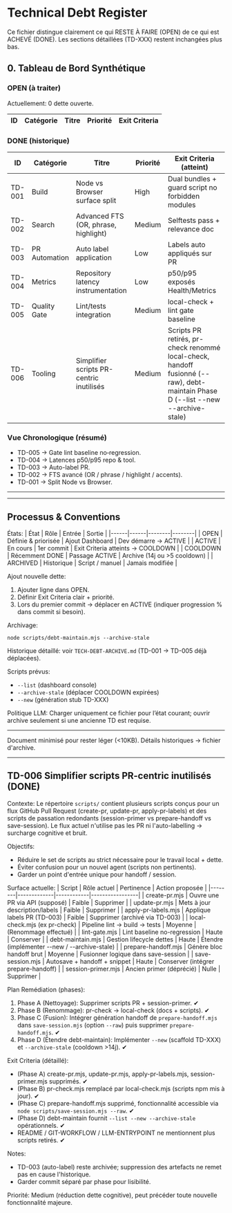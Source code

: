 # Technical Debt Register

Ce fichier distingue clairement ce qui RESTE À FAIRE (OPEN) de ce qui est ACHEVÉ (DONE). Les sections détaillées (TD-XXX) restent inchangées plus bas.

## 0. Tableau de Bord Synthétique

### OPEN (à traiter)
Actuellement: 0 dette ouverte.

| ID | Catégorie | Titre | Priorité | Exit Criteria |
|----|-----------|-------|----------|---------------|

### DONE (historique)
| ID | Catégorie | Titre | Priorité | Exit Criteria (atteint) |
|----|-----------|-------|----------|-------------------------|
| TD-001 | Build | Node vs Browser surface split | High | Dual bundles + guard script no forbidden modules |
| TD-002 | Search | Advanced FTS (OR, phrase, highlight) | Medium | Selftests pass + relevance doc |
| TD-003 | PR Automation | Auto label application | Low | Labels auto appliqués sur PR |
| TD-004 | Metrics | Repository latency instrumentation | Low | p50/p95 exposés Health/Metrics |
| TD-005 | Quality Gate | Lint/tests integration | Medium | local-check + lint gate baseline |
| TD-006 | Tooling | Simplifier scripts PR-centric inutilisés | Medium | Scripts PR retirés, pr-check renommé local-check, handoff fusionné (--raw), debt-maintain Phase D (--list --new --archive-stale) |

### Vue Chronologique (résumé)
- TD-005 → Gate lint baseline no‑regression.
- TD-004 → Latences p50/p95 repo & tool.
- TD-003 → Auto-label PR.
- TD-002 → FTS avancé (OR / phrase / highlight / accents).
- TD-001 → Split Node vs Browser.

---

---
## Processus & Conventions

États:
| État | Rôle | Entrée | Sortie |
|------|------|--------|--------|
| OPEN | Définie & priorisée | Ajout Dashboard | Dev démarre → ACTIVE |
| ACTIVE | En cours | 1er commit | Exit Criteria atteints → COOLDOWN |
| COOLDOWN | Récemment DONE | Passage ACTIVE | Archive (14j ou >5 cooldown) |
| ARCHIVED | Historique | Script / manuel | Jamais modifiée |

Ajout nouvelle dette:
1. Ajouter ligne dans OPEN.
2. Définir Exit Criteria clair + priorité.
3. Lors du premier commit → déplacer en ACTIVE (indiquer progression % dans commit si besoin).

Archivage:
```
node scripts/debt-maintain.mjs --archive-stale
```

Historique détaillé: voir `TECH-DEBT-ARCHIVE.md` (TD-001 → TD-005 déjà déplacées).

Scripts prévus:
- `--list` (dashboard console)
- `--archive-stale` (déplacer COOLDOWN expirées)
- `--new` (génération stub TD-XXX)

Politique LLM: Charger uniquement ce fichier pour l’état courant; ouvrir archive seulement si une ancienne TD est requise.

---
Document minimisé pour rester léger (<10KB). Détails historiques → fichier d'archive.

---
## TD-006 Simplifier scripts PR-centric inutilisés (DONE)
Contexte:
Le répertoire `scripts/` contient plusieurs scripts conçus pour un flux GitHub Pull Request (create-pr, update-pr, apply-pr-labels) et des scripts de passation redondants (session-primer vs prepare-handoff vs save-session). Le flux actuel n'utilise pas les PR ni l'auto-labelling → surcharge cognitive et bruit.

Objectifs:
- Réduire le set de scripts au strict nécessaire pour le travail local + dette.
- Éviter confusion pour un nouvel agent (scripts non pertinents).
- Garder un point d'entrée unique pour handoff / session.

Surface actuelle:
| Script | Rôle actuel | Pertinence | Action proposée |
|--------|-------------|------------|-----------------|
| create-pr.mjs | Ouvre une PR via API (supposé) | Faible | Supprimer |
| update-pr.mjs | Mets à jour description/labels | Faible | Supprimer |
| apply-pr-labels.mjs | Applique labels PR (TD-003) | Faible | Supprimer (archivé via TD-003) |
| local-check.mjs (ex pr-check) | Pipeline lint → build → tests | Moyenne | (Renommage effectué) |
| lint-gate.mjs | Lint baseline no-regression | Haute | Conserver |
| debt-maintain.mjs | Gestion lifecycle dettes | Haute | Étendre (implémenter --new / --archive-stale) |
| prepare-handoff.mjs | Génère bloc handoff brut | Moyenne | Fusionner logique dans save-session |
| save-session.mjs | Autosave + handoff + snippet | Haute | Conserver (intégrer prepare-handoff) |
| session-primer.mjs | Ancien primer (déprécié) | Nulle | Supprimer |

Plan Remédiation (phases):
1. Phase A (Nettoyage): Supprimer scripts PR + session-primer. ✔
2. Phase B (Renommage): pr-check → local-check (docs + scripts). ✔
3. Phase C (Fusion): Intégrer génération handoff de `prepare-handoff.mjs` dans `save-session.mjs` (option `--raw`) puis supprimer `prepare-handoff.mjs`. ✔
4. Phase D (Étendre debt-maintain): Implémenter `--new` (scaffold TD-XXX) et `--archive-stale` (cooldown >14j). ✔

Exit Criteria (détaillé):
- (Phase A) create-pr.mjs, update-pr.mjs, apply-pr-labels.mjs, session-primer.mjs supprimés. ✔
- (Phase B) pr-check.mjs remplacé par local-check.mjs (scripts npm mis à jour). ✔
- (Phase C) prepare-handoff.mjs supprimé, fonctionnalité accessible via `node scripts/save-session.mjs --raw`. ✔
- (Phase D) debt-maintain fournit `--list --new --archive-stale` opérationnels. ✔
- README / GIT-WORKFLOW / LLM-ENTRYPOINT ne mentionnent plus scripts retirés. ✔

Notes:
- TD-003 (auto-label) reste archivée; suppression des artefacts ne remet pas en cause l'historique.
- Garder commit séparé par phase pour lisibilité.

Priorité: Medium (réduction dette cognitive), peut précéder toute nouvelle fonctionnalité majeure.

